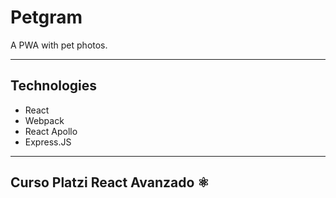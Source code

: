 # Petgram

A PWA with pet photos.

---

## Technologies

- React
- Webpack
- React Apollo
- Express.JS

---

## Curso Platzi React Avanzado ⚛️
